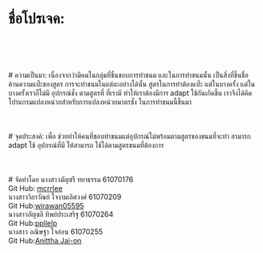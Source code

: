 # ชื่อโปรเจค:
<br>
<br>
<br>
<br>
# ความเป็นมา:
เนื่องจากว่ามีคนในกลุ่มที่ชื่นชอบการทำขนม และในการทำขนมนั้น เป็นสิ่งที่ขึ้นชื่อ ด้านความแป๊ะของสูตร
การจะทำขนมในแต่ละอย่างได้นั้น สูตรในการทำต้องแป๊ะ แต่ในบางครั้ง แต่ในบางครั้งเราก็ไม่มี อุปกรณ์ชั่ง
ตามสูตรที่ ที่เรามี ทำให้เราต้องมีการ adapt ใช้กันเกิดขึ้น เราจึงได้คิดโปรแกรมแปลงหน่วยสำหรับการแปลงหน่วยมาตรชั่ง
ในการทำขนมนี้ขึ้นมา
<br>
<br>
<br>
<br>
# จุดประสงค์:
เพื่อ ช่วยทำให้คนที่ชอบทำขนมแต่อุปกรณ์ไม่พร้อมตามสูตรของขนมที่จะทำ สามารถ adapt ใช้ อุปกรณ์ที่มี ให้สามารถ
ใช้ได้ตามสูตรขนมที่ต้องการ
<br>
<br>
<br>
<br>
# จัดทำโดย 
<table>
	<tr align="center">
นางสาวมัญชรี ทยาธรรม 61070176 <br>
    Git Hub: <a href="https://github.com/mcrrlee">mcrrlee</a>
      </tr><br>
	<tr align="center">
นางสาววิลาวัณย์ ใจงามเลิศวงศ์ 61070209 <br>
    Git Hub:<a href="https://github.com/wirawan05595">wirawan05595</a>
      </tr><br>
	<tr align="center">
นางสาวอัญชลี ทิพย์ประเสริฐ 61070264 <br>
    Git Hub:<a href="https://github.com/ppllelp">ppllelp</a>
      </tr><br>
	<tr align="center">
นางสาว อณิษฐา ใจอ่อน 61070255 <br>
    Git Hub:<a href="https://github.com/AnitthaJai-on">Anittha Jai-on</a>
      </tr><br>
</table>

